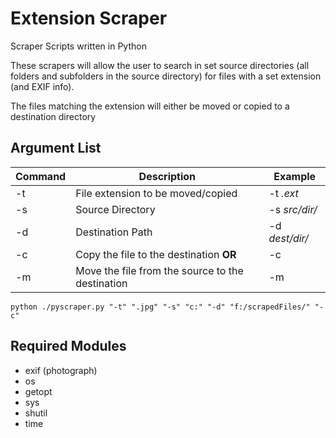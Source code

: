 # Extension Scraper
Scraper Scripts written in Python

These scrapers will allow the user to search in set source directories (all folders and subfolders in the source directory) for files with a set extension (and EXIF info).

The files matching the extension will either be moved or copied to a destination directory

## Argument List
| Command | Description | Example |
| ------- | ----------- | ------- |
| -t      | File extension to be moved/copied | -t *.ext* |
| -s      | Source Directory | -s *src/dir/* |
| -d      | Destination Path | -d *dest/dir/* |
| -c      | Copy the file to the destination **OR** | -c |
| -m      | Move the file from the source to the destination | -m |
  
```
python ./pyscraper.py "-t" ".jpg" "-s" "c:" "-d" "f:/scrapedFiles/" "-c" 
```

## Required Modules
- exif (photograph)
- os
- getopt
- sys
- shutil
- time
